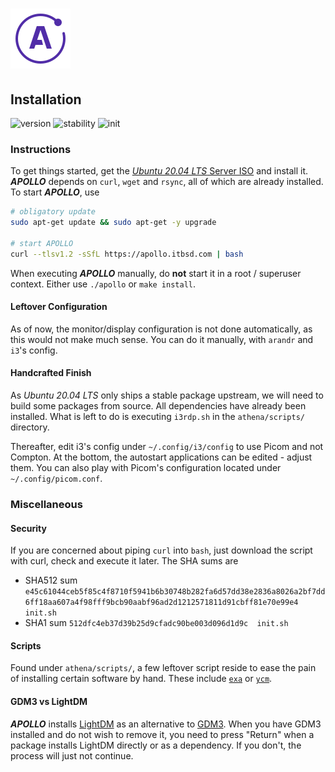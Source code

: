 # ![Apollo Logo](athena/docs/apollo_logo.png)

## Installation

![version](https://img.shields.io/badge/version-v2.0.0-1A1D23.svg) ![stability](https://img.shields.io/badge/stability-stable-FBB444.svg) ![init](https://img.shields.io/badge/init-v0.2.0-2B303B.svg)

[//]: # (Explains the installation process of APOLLO)
[//]: # (version 0.1.6)

### Instructions

To get things started, get the [_Ubuntu 20.04 LTS_ Server ISO](https://ubuntu.com/download/server) and install it. ***APOLLO*** depends on `curl`, `wget` and `rsync`, all of which are already installed. To start ***APOLLO***, use

``` BASH
# obligatory update
sudo apt-get update && sudo apt-get -y upgrade

# start APOLLO
curl --tlsv1.2 -sSfL https://apollo.itbsd.com | bash
```

When executing ***APOLLO*** manually, do **not** start it in a root / superuser context. Either use `./apollo` or `make install`.

#### Leftover Configuration

As of now, the monitor/display configuration is not done automatically, as this would not make much sense. You can do it manually, with `arandr` and `i3`'s config.

#### Handcrafted Finish

As _Ubuntu 20.04 LTS_ only ships a stable package upstream, we will need to build some packages from source. All dependencies have already been installed. What is left to do is executing `i3rdp.sh` in the `athena/scripts/` directory.

Thereafter, edit i3's config under `~/.config/i3/config` to use Picom and not Compton. At the bottom, the autostart applications can be edited - adjust them. You can also play with Picom's configuration located under `~/.config/picom.conf`.

### Miscellaneous

#### Security

If you are concerned about piping `curl` into `bash`, just download the script with curl, check and execute it later. The SHA sums are

- SHA512 sum `e45c61044ceb5f85c4f8710f5941b6b30748b282fa6d57dd38e2836a8026a2bf7dd6ff18aa607a4f98fff9bcb90aabf96ad2d1212571811d91cbff81e70e99e4  init.sh`
- SHA1 sum `512dfc4eb37d39b25d9cfadc90be003d096d1d9c  init.sh`

#### Scripts

Found under `athena/scripts/`, a few leftover script reside to ease the pain of installing certain software by hand. These include [`exa`](https://the.exa.website/) or [`ycm`](https://github.com/ycm-core/YouCompleteMe).

#### GDM3 vs LightDM

***APOLLO*** installs [LightDM](https://wiki.ubuntuusers.de/LightDM/) as an alternative to [GDM3](https://wiki.ubuntuusers.de/GDM/). When you have GDM3 installed and do not wish to remove it, you need to press "Return" when a package installs LightDM directly or as a dependency. If you don't, the process will just not continue.
